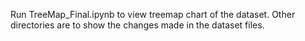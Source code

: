 Run TreeMap_Final.ipynb to view treemap chart of the dataset. Other directories are to show the changes made in the dataset files.
